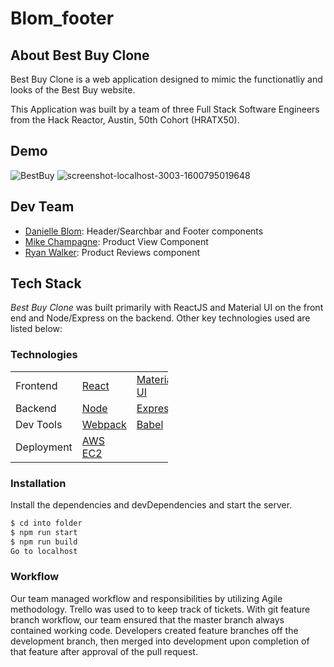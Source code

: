 # Blom_footer

## About Best Buy Clone
Best Buy Clone is a web application designed to mimic the functionatliy and looks of the Best Buy website.

This Application was built by a team of three Full Stack Software Engineers from the Hack Reactor, Austin, 50th Cohort (HRATX50).

## Demo
![BestBuy](https://user-images.githubusercontent.com/65248215/93929154-0df19a00-fce1-11ea-98b1-85027f850c5d.gif)
![screenshot-localhost-3003-1600795019648](https://user-images.githubusercontent.com/65248215/93916274-e4c80e00-fcce-11ea-9638-619386baafbe.png)



## Dev Team

  * [Danielle Blom]: Header/Searchbar and Footer components
  * [Mike Champagne]: Product View Component
  * [Ryan Walker]: Product Reviews component


## Tech Stack 
*Best Buy Clone* was built primarily with ReactJS and Material UI on the front end and Node/Express on the backend. Other key technologies used are listed below: 

### Technologies

<table style="width:50%">
  <tr>
    <td class="subheading">Frontend</td>
    <td><a href="https://reactjs.org/">React</a></td>
    <td><a href="https://material-ui.com/">Material UI</a></td>
  </tr>
  <tr rowspan="2">
    <td class="subheading">Backend</td>
    <td><a href="http://nodejs.org">Node</a></td> 
    <td><a href="http://expressjs.com">Express</a></td>
    <td><a href="https://www.mongodb.com">MongoDB</a></td>
    <td><a href="https://mongoosejs.com/">Mongoose</a></td>
  </tr>
  <tr>
      <td class="subheading">Dev Tools</td>
      <td><a href="https://webpack.js.org/">Webpack</a></td>
      <td><a href="https://babeljs.io/">Babel</a></td>
      <td><a href="https://www.npmjs.com/">NPM</a></td>
    </tr>
 <tr>
      <td class="subheading">Deployment</td>
      <td><a href="https://aws.amazon.com/ec2/">AWS EC2</a></td>
    </tr>
</table>

### Installation
Install the dependencies and devDependencies and start the server.

```sh
$ cd into folder
$ npm run start
$ npm run build
Go to localhost
```

### Workflow
Our team managed workflow and responsibilities by utilizing Agile methodology. Trello was used to to keep track of tickets. With git feature branch workflow, our team ensured that the master branch always contained working code. Developers created feature branches off the development branch, then merged into development upon completion of that feature after approval of the pull request.

[//]: # (These are reference links used in the body of this note and get stripped out when the markdown processor does its job. There is no need to format nicely because it shouldn't be seen. Thanks SO - http://stackoverflow.com/questions/4823468/store-comments-in-markdown-syntax)


   [Danielle Blom]: <https://github.com/dlblom>
   [Mike Champagne]: <https://github.com/GeauxDrum>
   [Ryan Walker]: <https://github.com/jryanwalker93>
